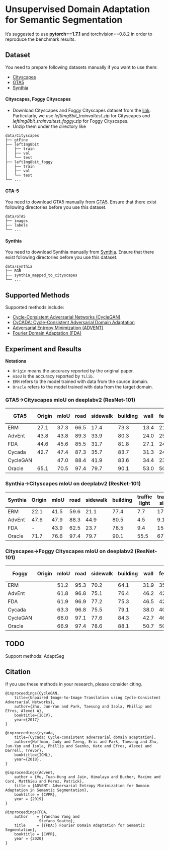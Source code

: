 # Unsupervised Domain Adaptation for Semantic Segmentation
It’s suggested to use **pytorch==1.7.1** and torchvision==0.8.2 in order to reproduce the benchmark results.

## Dataset

You need to prepare following datasets manually if you want to use them:
- [Cityscapes](https://www.cityscapes-dataset.com/)
- [GTA5](https://download.visinf.tu-darmstadt.de/data/from_games/)
- [Synthia](https://synthia-dataset.net/)

#### Cityscapes, Foggy Cityscapes
  - Download Cityscapes and Foggy Cityscapes dataset from the [link](https://www.cityscapes-dataset.com/downloads/). Particularly, we use *leftImg8bit_trainvaltest.zip* for Cityscapes and *leftImg8bit_trainvaltest_foggy.zip* for Foggy Cityscapes.
  - Unzip them under the directory like
  
 ```
data/Cityscapes
├── gtFine
├── leftImg8bit
│   ├── train
│   ├── val
│   └── test
├── leftImg8bit_foggy
│   ├── train
│   ├── val
│   └── test
└── ...
```

#### GTA-5
You need to download GTA5 manually from [GTA5](https://download.visinf.tu-darmstadt.de/data/from_games/).
Ensure that there exist following directories before you use this dataset.
 ```
data/GTA5
├── images
├── labels
└── ...
```

#### Synthia
You need to download Synthia manually from [Synthia](https://synthia-dataset.net/).
Ensure that there exist following directories before you use this dataset.
 ```
data/synthia
├── RGB
├── synthia_mapped_to_cityscapes
└── ...
```


## Supported Methods

Supported methods include:

- [Cycle-Consistent Adversarial Networks (CycleGAN)](https://arxiv.org/pdf/1703.10593.pdf)
- [CyCADA: Cycle-Consistent Adversarial Domain Adaptation](https://arxiv.org/abs/1711.03213)
- [Adversarial Entropy Minimization (ADVENT)](https://arxiv.org/abs/1811.12833)
- [Fourier Domain Adaptation (FDA)](https://arxiv.org/abs/2004.05498)

## Experiment and Results

**Notations**
- ``Origin`` means the accuracy reported by the original paper.
- ``mIoU`` is the accuracy reported by `TLlib`.
- ``ERM`` refers to the model trained with data from the source domain.
- ``Oracle`` refers to the model trained with data from the target domain.


### GTA5->Cityscapes mIoU on deeplabv2 (ResNet-101)

| GTA5        | Origin | mIoU | road | sidewalk | building | wall | fence | pole | traffic light | traffic sign | vegetation | terrian | sky  | person | rider | car  | truck | bus  | train | motorbike | bicycle |
|-------------|--------|------|------|----------|----------|------|-------|------|---------------|--------------|------------|---------|------|--------|-------|------|-------|------|-------|-----------|---------|
| ERM | 27.1   | 37.3 | 66.5 | 17.4     | 73.3     | 13.4 | 21.5  | 22.8 | 30.1          | 17.1         | 82.2       | 7.1     | 73.6 | 57.4   | 28.4  | 78.6 | 36.1  | 13.4 | 1.5   | 31.9      | 36.2    |
| AdvEnt      | 43.8   | 43.8 | 89.3 | 33.9     | 80.3     | 24.0 | 25.2  | 27.8 | 36.7          | 18.2         | 84.3       | 33.9    | 81.3 | 59.8   | 28.4  | 84.3 | 34.1  | 44.4 | 0.1   | 33.2      | 12.9    |
| FDA         | 44.6   | 45.6 | 85.5 | 31.7     | 81.8     | 27.1 | 24.9  | 28.9 | 38.1          | 23.2         | 83.7       | 40.3    | 80.6 | 60.5   | 30.3  | 79.1 | 32.8  | 45.1 | 5.0   | 32.4      | 35.2    |
| Cycada      | 42.7   | 47.4 | 87.3 | 35.7     | 83.7     | 31.3 | 24.0  | 32.2 | 35.8          | 30.3         | 82.7       | 32.0    | 85.7 | 60.8   | 31.5  | 85.6 | 39.8  | 43.3 | 5.4   | 29.5      | 44.6    |
| CycleGAN    |        | 47.0 | 88.4 | 41.9     | 83.6     | 34.4 | 23.9  | 32.9 | 35.5          | 26.0         | 83.1       | 36.8    | 82.3 | 59.9   | 27.0  | 83.4 | 31.6  | 42.3 | 11.0  | 28.2      | 40.5    |
| Oracle      | 65.1   | 70.5 | 97.4 | 79.7     | 90.1     | 53.0 | 50.0  | 48.0 | 55.5          | 67.2         | 90.2       | 60.0    | 93.0 | 72.7   | 55.2  | 92.7 | 76.5  | 78.5 | 56.0  | 54.6      | 68.8    |

### Synthia->Cityscapes mIoU on deeplabv2 (ResNet-101)

| Synthia     | Origin | mIoU | road | sidewalk | building | traffic light | traffic sign | vegetation | sky  | person | rider | car  | bus  | motorbike | bicycle |
|-------------|--------|------|------|----------|----------|---------------|--------------|------------|------|--------|-------|------|------|-----------|---------|
| ERM | 22.1   | 41.5 | 59.6 | 21.1     | 77.4     | 7.7           | 17.6         | 78.0       | 84.5 | 53.2   | 16.9  | 65.9 | 24.9 | 8.5       | 24.8    |
| AdvEnt      | 47.6   | 47.9 | 88.3 | 44.9     | 80.5     | 4.5           | 9.1          | 81.3       | 86.2 | 52.9   | 21.0  | 82.0 | 30.3 | 11.9      | 30.2    |
| FDA         | -      | 43.9 | 62.5 | 23.7     | 78.5     | 9.4           | 15.7         | 78.3       | 81.1 | 52.3   | 18.7  | 79.8 | 32.5 | 8.7       | 29.6    |
| Oracle      | 71.7   | 76.6 | 97.4 | 79.7     | 90.1     | 55.5          | 67.2         | 90.2       | 93.0 | 72.7   | 55.2  | 92.7 | 78.5 | 54.6      | 68.8    |

### Cityscapes->Foggy Cityscapes mIoU on deeplabv2 (ResNet-101)

| Foggy       | Origin | mIoU | road | sidewalk | building | wall | fence | pole | traffic light | traffic sign | vegetation | terrian | sky  | person | rider | car  | truck | bus  | train | motorbike | bicycle |
|-------------|--------|------|------|----------|----------|------|-------|------|---------------|--------------|------------|---------|------|--------|-------|------|-------|------|-------|-----------|---------|
| ERM |        | 51.2 | 95.3 | 70.2     | 64.1     | 31.9 | 35.2  | 30.7 | 33.3          | 51.1         | 42.3       | 44.0    | 32.1 | 64.4   | 47.0  | 86.0 | 64.4  | 56.4 | 21.1  | 43.1      | 60.8    |
| AdvEnt      |        | 61.8 | 96.8 | 75.1     | 76.4     | 46.2 | 42.6  | 39.3 | 43.6          | 58.9         | 74.3       | 50.1    | 75.9 | 67.3   | 51.0  | 89.4 | 70.5  | 64.7 | 39.9  | 47.9      | 65.0    |
| FDA         |        | 61.9 | 96.9 | 77.2     | 75.3     | 46.5 | 42.0  | 39.8 | 47.1          | 61.0         | 72.7       | 54.6    | 63.8 | 68.4   | 50.1  | 90.1 | 72.8  | 68.0 | 35.5  | 50.8      | 64.2    |
| Cycada      |        | 63.3 | 96.8 | 75.5     | 79.1     | 38.0 | 40.3  | 42.1 | 48.2          | 61.2         | 76.9       | 52.1    | 77.6 | 68.6   | 51.7  | 90.4 | 71.7  | 70.4 | 43.3  | 52.6      | 65.7    |
| CycleGAN    |        | 66.0 | 97.1 | 77.6     | 84.3     | 42.7 | 46.3  | 42.8 | 47.5          | 61.0         | 84.0       | 55.2    | 83.4 | 69.4   | 51.8  | 90.7 | 73.7  | 76.2 | 54.2  | 50.7      | 65.6    |
| Oracle      |        | 66.9 | 97.4 | 78.6     | 88.1     | 50.7 | 50.5  | 46.2 | 51.3          | 64.4         | 88.1       | 55.3    | 87.4 | 70.9   | 52.7  | 91.6 | 72.4  | 73.2 | 31.8  | 52.2      | 67.4    |

## TODO
Support methods: AdaptSeg

## Citation
If you use these methods in your research, please consider citing.

```
@inproceedings{CycleGAN,
    title={Unpaired Image-to-Image Translation using Cycle-Consistent Adversarial Networks},
    author={Zhu, Jun-Yan and Park, Taesung and Isola, Phillip and Efros, Alexei A},
    booktitle={ICCV},
    year={2017}
}

@inproceedings{cycada,
    title={Cycada: Cycle-consistent adversarial domain adaptation},
    author={Hoffman, Judy and Tzeng, Eric and Park, Taesung and Zhu, Jun-Yan and Isola, Phillip and Saenko, Kate and Efros, Alexei and Darrell, Trevor},
    booktitle={ICML},
    year={2018},
}

@inproceedings{Advent,
    author = {Vu, Tuan-Hung and Jain, Himalaya and Bucher, Maxime and Cord, Matthieu and Perez, Patrick},
    title = {ADVENT: Adversarial Entropy Minimization for Domain Adaptation in Semantic Segmentation},
    booktitle = {CVPR},
    year = {2019}
}

@inproceedings{FDA,
    author    = {Yanchao Yang and
               Stefano Soatto},
    title     = {{FDA:} Fourier Domain Adaptation for Semantic Segmentation},
    booktitle = {CVPR},
    year = {2020}
}
```
